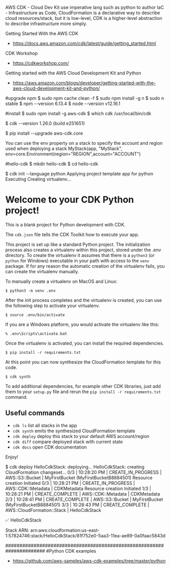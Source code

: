 AWS CDK - Cloud Dev Kit
use imperative lang such as python to author IaC - Infrastructure as Code, 
CloudFormation is a declarative way to describe cloud resources/stack, but it is low-level,
CDK is a higher-level abstraction to describe infrastructure more simply.

Getting Started With the AWS CDK
- https://docs.aws.amazon.com/cdk/latest/guide/getting_started.html

CDK Workshop
- https://cdkworkshop.com/

Getting started with the AWS Cloud Development Kit and Python 
- https://aws.amazon.com/blogs/developer/getting-started-with-the-aws-cloud-development-kit-and-python/

#upgrade npm
$ sudo npm cache clean -f
$ sudo npm install -g n
$ sudo n stable
$ npm --version
6.13.4
$ node --version
v12.16.1

#install
$ sudo npm install -g aws-cdk
$ which cdk
/usr/local/bin/cdk

$ cdk --version
1.26.0 (build e251651)

$ pip install --upgrade aws-cdk.core


You can use the env property on a stack to specify the account and region used when deploying a stack
MyStack(app, "MyStack", env=core.Environment(region="REGION",account="ACCOUNT")

#hello-cdk
$ mkdir hello-cdk
$ cd hello-cdk

$ cdk init --language python
Applying project template app for python
Executing Creating virtualenv...

# Welcome to your CDK Python project!

This is a blank project for Python development with CDK.

The `cdk.json` file tells the CDK Toolkit how to execute your app.

This project is set up like a standard Python project.  The initialization
process also creates a virtualenv within this project, stored under the .env
directory.  To create the virtualenv it assumes that there is a `python3`
(or `python` for Windows) executable in your path with access to the `venv`
package. If for any reason the automatic creation of the virtualenv fails,
you can create the virtualenv manually.

To manually create a virtualenv on MacOS and Linux:

```
$ python3 -m venv .env
```

After the init process completes and the virtualenv is created, you can use the following
step to activate your virtualenv.

```
$ source .env/bin/activate
```

If you are a Windows platform, you would activate the virtualenv like this:

```
% .env\Scripts\activate.bat
```

Once the virtualenv is activated, you can install the required dependencies.

```
$ pip install -r requirements.txt
```

At this point you can now synthesize the CloudFormation template for this code.

```
$ cdk synth
```

To add additional dependencies, for example other CDK libraries, just add
them to your `setup.py` file and rerun the `pip install -r requirements.txt`
command.

## Useful commands

 * `cdk ls`          list all stacks in the app
 * `cdk synth`       emits the synthesized CloudFormation template
 * `cdk deploy`      deploy this stack to your default AWS account/region
 * `cdk diff`        compare deployed stack with current state
 * `cdk docs`        open CDK documentation

Enjoy!


$ cdk deploy
HelloCdkStack: deploying...
HelloCdkStack: creating CloudFormation changeset...
 0/3 | 10:28:20 PM | CREATE_IN_PROGRESS   | AWS::S3::Bucket    | MyFirstBucket (MyFirstBucketB8884501) Resource creation Initiated
 0/3 | 10:28:21 PM | CREATE_IN_PROGRESS   | AWS::CDK::Metadata | CDKMetadata Resource creation Initiated
 1/3 | 10:28:21 PM | CREATE_COMPLETE      | AWS::CDK::Metadata | CDKMetadata 
 2/3 | 10:28:41 PM | CREATE_COMPLETE      | AWS::S3::Bucket    | MyFirstBucket (MyFirstBucketB8884501) 
 3/3 | 10:28:43 PM | CREATE_COMPLETE      | AWS::CloudFormation::Stack | HelloCdkStack 

 ✅  HelloCdkStack

Stack ARN:
arn:aws:cloudformation:us-east-1:57824746:stack/HelloCdkStack/81f752e0-5aa3-11ea-ae89-0a0faac5843d



######################################################################
#Python CDK examples 
- https://github.com/aws-samples/aws-cdk-examples/tree/master/python
